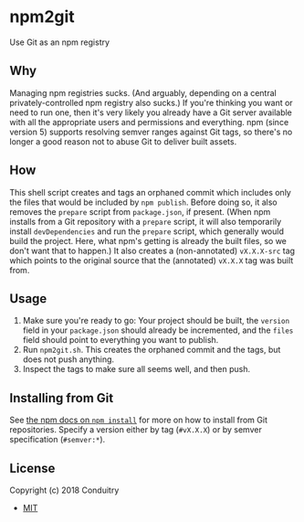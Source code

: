 # npm2git

Use Git as an npm registry

## Why

Managing npm registries sucks. (And arguably, depending on a central privately-controlled npm registry also sucks.) If you're thinking you want or need to run one, then it's very likely you already have a Git server available with all the appropriate users and permissions and everything. npm (since version 5) supports resolving semver ranges against Git tags, so there's no longer a good reason not to abuse Git to deliver built assets.

## How

This shell script creates and tags an orphaned commit which includes only the files that would be included by `npm publish`. Before doing so, it also removes the `prepare` script from `package.json`, if present. (When npm installs from a Git repository with a `prepare` script, it will also temporarily install `devDependencies` and run the `prepare` script, which generally would build the project. Here, what npm's getting is already the built files, so we don't want that to happen.) It also creates a (non-annotated) `vX.X.X-src` tag which points to the original source that the (annotated) `vX.X.X` tag was built from.

## Usage

1. Make sure you're ready to go: Your project should be built, the `version` field in your `package.json` should already be incremented, and the `files` field should point to everything you want to publish.
1. Run `npm2git.sh`. This creates the orphaned commit and the tags, but does not push anything.
1. Inspect the tags to make sure all seems well, and then push.

## Installing from Git

See [the npm docs on `npm install`](https://docs.npmjs.com/cli/install) for more on how to install from Git repositories. Specify a version either by tag (`#vX.X.X`) or by semver specification (`#semver:*`).

## License

Copyright (c) 2018 Conduitry

- [MIT](LICENSE)
